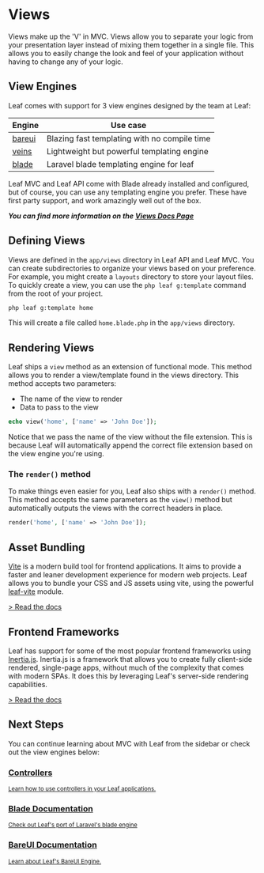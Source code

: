 # Views

<!-- markdownlint-disable no-inline-html -->

Views make up the 'V' in MVC. Views allow you to separate your logic from your presentation layer instead of mixing them together in a single file. This allows you to easily change the look and feel of your application without having to change any of your logic.

## View Engines

Leaf comes with support for 3 view engines designed by the team at Leaf:

| Engine                           | Use case                                     |
| -------------------------------- | -------------------------------------------- |
| [bareui](/modules/views/bareui/) | Blazing fast templating with no compile time |
| [veins](/modules/views/veins/)   | Lightweight but powerful templating engine   |
| [blade](/modules/views/blade/)   | Laravel blade templating engine for leaf     |

Leaf MVC and Leaf API come with Blade already installed and configured, but of course, you can use any templating engine you prefer. These have first party support, and work amazingly well out of the box.

***You can find more information on the [Views Docs Page](/modules/views/)***

## Defining Views

Views are defined in the `app/views` directory in  Leaf API and Leaf MVC. You can create subdirectories to organize your views based on your preference. For example, you might create a `layouts` directory to store your layout files. To quickly create a view, you can use the `php leaf g:template` command from the root of your project.

```bash
php leaf g:template home
```

This will create a file called `home.blade.php` in the `app/views` directory.

## Rendering Views

Leaf ships a `view` method as an extension of functional mode. This method allows you to render a view/template found in the views directory. This method accepts two parameters:

- The name of the view to render
- Data to pass to the view

```php
echo view('home', ['name' => 'John Doe']);
```

Notice that we pass the name of the view without the file extension. This is because Leaf will automatically append the correct file extension based on the view engine you're using.

### The `render()` method

To make things even easier for you, Leaf also ships with a `render()` method. This method accepts the same parameters as the `view()` method but automatically outputs the views with the correct headers in place.

```php
render('home', ['name' => 'John Doe']);
```

## Asset Bundling

[Vite](https://vitejs.dev/) is a modern build tool for frontend applications. It aims to provide a faster and leaner development experience for modern web projects. Leaf allows you to bundle your CSS and JS assets using vite, using the powerful [leaf-vite](/modules/views/vite/) module.

[> Read the docs](/modules/views/vite/)

## Frontend Frameworks

Leaf has support for some of the most popular frontend frameworks using [Inertia.js](https://inertiajs.com/). Inertia.js is a framework that allows you to create fully client-side rendered, single-page apps, without much of the complexity that comes with modern SPAs. It does this by leveraging Leaf's server-side rendering capabilities.

[> Read the docs](/modules/views/inertia/)

## Next Steps

You can continue learning about MVC with Leaf from the sidebar or check out the view engines below:

<div class="vt-box-container next-steps">
  <a class="vt-box" href="/docs/mvc/controllers">
    <h3 class="next-steps-link">Controllers</h3>
    <small class="next-steps-caption">Learn how to use controllers in your Leaf applications.</small>
  </a>
  <a class="vt-box" href="/modules/views/blade/">
    <h3 class="next-steps-link">Blade Documentation</h3>
    <small class="next-steps-caption">Check out Leaf's port of Laravel's blade engine</small>
  </a>
  <a class="vt-box" href="/modules/views/bareui/">
    <h3 class="next-steps-link">BareUI Documentation</h3>
    <small class="next-steps-caption">Learn about Leaf's BareUI Engine.</small>
  </a>
</div>
